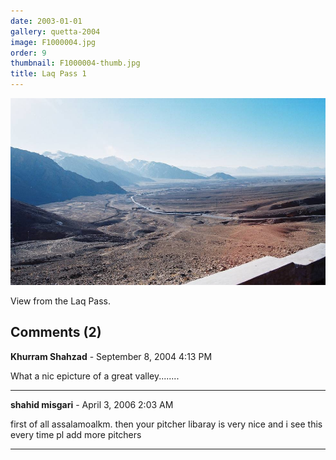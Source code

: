 ```yaml
---
date: 2003-01-01
gallery: quetta-2004
image: F1000004.jpg
order: 9
thumbnail: F1000004-thumb.jpg
title: Laq Pass 1
---
```


![Laq Pass 1](./F1000004.jpg)

View from the Laq Pass.

<div id="comments">

## Comments (2)

**Khurram Shahzad** - September  8, 2004  4:13 PM

What a nic epicture of a great valley........

---

**shahid misgari** - April  3, 2006  2:03 AM

first of all assalamoalkm. then your pitcher libaray is very nice and i see this every time pl add more pitchers

---

</div>